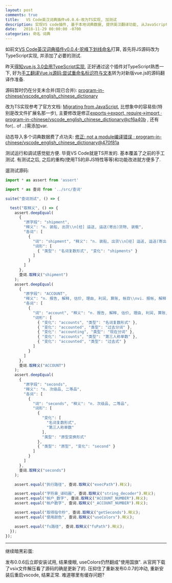 ```yaml
---
layout: post
comments: true
title:   VS Code英汉词典插件v0.0.6-改为TS实现, 加测试
description: 实现VS code插件, 基于本地词典数据, 提供英汉翻译功能, 从JavaScript改为TypeScript实现. Rewrite the vscode extension to translate English word or phrase to Chinese from JavaScript to TypeScript.
date:   2018-11-29 00:00:00 -0700
categories: 命名 词典
---
```


如前文[VS Code英汉词典插件v0.0.4-驼峰下划线命名](https://zhuanlan.zhihu.com/p/49133480)打算, 首先将JS源码改为TypeScript实现, 并添加了必要的测试.

昨天[得知vue.js 3.0会用TypeScript实现](https://github.com/program-in-chinese/overview/issues/107#issuecomment-442777593), 正好通过这个插件对TypeScript熟悉一下, 好为[手工翻译Vue.js源码:尝试重命名标识符与文本](https://zhuanlan.zhihu.com/p/50726829)转为对新版vue.js的源码翻译作准备.

源码暂时仍在分支未合并(现已合并): [program-in-chinese/vscode_english_chinese_dictionary](https://github.com/program-in-chinese/vscode_english_chinese_dictionary/pull/13)

改为TS实现参考了官方文档: [Migrating from JavaScript](https://www.typescriptlang.org/docs/handbook/migrating-from-javascript.html), 比想象中的容易些(特别是改文件扩展名那一步), 主要修改是修正[exports->export, require->import · program-in-chinese/vscode_english_chinese_dictionary@cf6a40b](https://github.com/program-in-chinese/vscode_english_chinese_dictionary/commit/cf6a40bdd9ecbec2bc1297bea415caf5520d2037) , 还有for(.. of ..)需添加var.

动态导入多个词典数据费了点功夫: [修正: not a module编译错误 · program-in-chinese/vscode_english_chinese_dictionary@470f81a](https://github.com/program-in-chinese/vscode_english_chinese_dictionary/commit/470f81af913f9f7a4036588be0e9527c69c850b0)

测试运行和调试感觉挺方便. 毕竟VS Code就是TS开发的. 基本覆盖了之前的手工测试. 有测试之后, 之后的重构(使用TS的非JS特性等等)和功能改进就方便多了.

遛测试源码:
```typescript
import * as assert from 'assert'

import * as 查词 from '../src/查词'

suite("查词测试", () => {

  test("取释义", () => {
    assert.deepEqual(
      {
        "原字段": "shipment",
        "释义": "n. 装船, 出货\\n[经] 运送, 运送(寄出)货物, 装载",
        "各词": [
          {
            "词": "shipment", "释义": "n. 装船, 出货\\n[经] 运送, 运送(寄出)货物, 装载",
            "词形": [
              { "类型": "名词复数形式", "变化": "shipments" }
            ]
          }
        ]
      },
      查词.取释义("shipment")
    );
    assert.deepEqual(
      {
        "原字段": "ACCOUNT",
        "释义": "n. 报告, 解释, 估价, 理由, 利润, 算账, 帐目\\nvi. 报帐, 解释, 导致, 报偿, 占, 杀死\\nvt. 认为\\n[计] 帐户, 帐号",
        "各词": [
          {
            "词": "account", "释义": "n. 报告, 解释, 估价, 理由, 利润, 算账, 帐目\\nvi. 报帐, 解释, 导致, 报偿, 占, 杀死\\nvt. 认为\\n[计] 帐户, 帐号",
            "词形": [
              { "变化": "accounts", "类型": "名词复数形式" },
              { "变化": "accounted", "类型": "过去分词" },
              { "变化": "accounting", "类型": "现在分词" },
              { "变化": "accounts", "类型": "第三人称单数" },
              { "变化": "accounted", "类型": "过去式" }
            ]
          }
        ]
      },
      查词.取释义("ACCOUNT")
    );
    assert.deepEqual(
      {
        "原字段": "seconds",
        "释义": "n. 次级品, 二等品",
        "各词": [
          {
            "词": "seconds", "释义": "n. 次级品, 二等品",
            "词形": [
              {
                "变化": [
                  "名词复数形式",
                  "第三人称单数"
                ],
                "类型": "原型变换形式"
              },
              { "类型": "原型", "变化": "second" }
            ]
          }
        ]
      },
      查词.取释义("seconds")
    );

    assert.equal("执行路径", 查词.取释义("execPath").释义);

    assert.equal("字符串_译码器", 查词.取释义("string_decoder").释义);
    assert.equal("帐户_数字", 查词.取释义("ACCOUNT_NUMBER").释义);
    assert.equal("帐户数字", 查词.取释义("_ACCOUNT_NUMBER").释义);

    assert.equal("取得指令秒", 查词.取释义("getSeconds").释义);
    assert.equal("使用颜色", 查词.取释义("useColors").释义);

    assert.equal("fs路径", 查词.取释义("fsPath").释义);
  });
});
```
---------------------------------

继续暗黑彩蛋:

发布0.0.6后立即安装试用, 结果傻眼, useColors仍然翻成"使用国旗". 从官网下载了vsix文件解压看了源码的确是更新了的. 压抑住了重新发布0.0.7的冲动, 重新安装后重启vscode, 结果正常. 难道哪里有缓存问题?